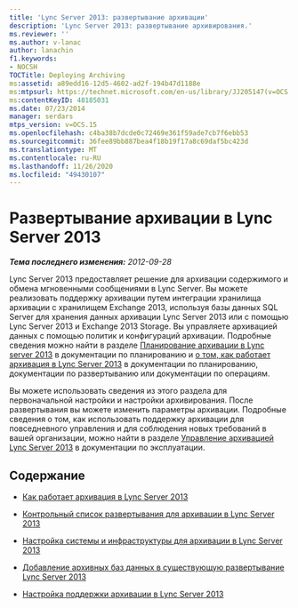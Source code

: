 ```yaml
---
title: 'Lync Server 2013: развертывание архивации'
description: 'Lync Server 2013: развертывание архивирования.'
ms.reviewer: ''
ms.author: v-lanac
author: lanachin
f1.keywords:
- NOCSH
TOCTitle: Deploying Archiving
ms:assetid: a89edd16-12d5-4602-ad2f-194b47d1188e
ms:mtpsurl: https://technet.microsoft.com/en-us/library/JJ205147(v=OCS.15)
ms:contentKeyID: 48185031
ms.date: 07/23/2014
manager: serdars
mtps_version: v=OCS.15
ms.openlocfilehash: c4ba38b7dcde0c72469e361f59ade7cb7f6ebb53
ms.sourcegitcommit: 36fee89bb887bea4f18b19f17a8c69daf5bc423d
ms.translationtype: MT
ms.contentlocale: ru-RU
ms.lasthandoff: 11/26/2020
ms.locfileid: "49430107"
---
```

# <a name="deploying-archiving-in-lync-server-2013"></a>Развертывание архивации в Lync Server 2013

<div data-xmlns="http://www.w3.org/1999/xhtml">

<div class="topic" data-xmlns="http://www.w3.org/1999/xhtml" data-msxsl="urn:schemas-microsoft-com:xslt" data-cs="https://msdn.microsoft.com/">

<div data-asp="https://msdn2.microsoft.com/asp">



</div>

<div id="mainSection">

<div id="mainBody">

<span> </span>

_**Тема последнего изменения:** 2012-09-28_

Lync Server 2013 предоставляет решение для архивации содержимого и обмена мгновенными сообщениями в Lync Server. Вы можете реализовать поддержку архивации путем интеграции хранилища архивации с хранилищем Exchange 2013, используя базы данных SQL Server для хранения данных архивации Lync Server 2013 или с помощью Lync Server 2013 и Exchange 2013 Storage. Вы управляете архивацией данных с помощью политик и конфигураций архивации. Подробные сведения можно найти в разделе [Планирование архивации в Lync server 2013](lync-server-2013-planning-for-archiving.md) в документации по планированию и [о том, как работает архивация в Lync Server 2013](lync-server-2013-how-archiving-works.md) в документации по планированию, документации по развертыванию или документации по операциям.

Вы можете использовать сведения из этого раздела для первоначальной настройки и настройки архивирования. После развертывания вы можете изменить параметры архивации. Подробные сведения о том, как использовать поддержку архивации для повседневного управления и для соблюдения новых требований в вашей организации, можно найти в разделе [Управление архивацией Lync Server 2013](lync-server-2013-managing-archiving.md) в документации по эксплуатации.

<div>

## <a name="in-this-section"></a>Содержание

  - [Как работает архивация в Lync Server 2013](lync-server-2013-how-archiving-works.md)

  - [Контрольный список развертывания для архивации в Lync Server 2013](lync-server-2013-deployment-checklist-for-archiving.md)

  - [Настройка системы и инфраструктуры для архивации в Lync Server 2013](lync-server-2013-setting-up-systems-and-infrastructure-for-archiving.md)

  - [Добавление архивных баз данных в существующую развертывание Lync Server 2013](lync-server-2013-adding-archiving-databases-to-an-existing-lync-server-2013-deployment.md)

  - [Настройка поддержки архивации в Lync Server 2013](lync-server-2013-configuring-support-for-archiving.md)

</div>

</div>

<span> </span>

</div>

</div>

</div>

